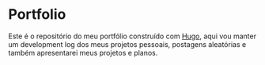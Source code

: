 # Portfolio

Este é o repositório do meu portfólio construído com [Hugo](https://gohugo.io),
aqui vou manter um development log dos meus projetos pessoais, postagens aleatórias
e também apresentarei meus projetos e planos.